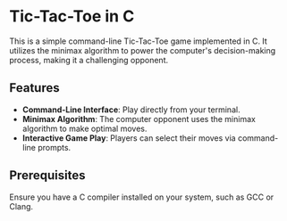 # Tic-Tac-Toe in C

This is a simple command-line Tic-Tac-Toe game implemented in C. It utilizes the minimax algorithm to power the computer's decision-making process, making it a challenging opponent.

## Features

- **Command-Line Interface**: Play directly from your terminal.
- **Minimax Algorithm**: The computer opponent uses the minimax algorithm to make optimal moves.
- **Interactive Game Play**: Players can select their moves via command-line prompts.

## Prerequisites

Ensure you have a C compiler installed on your system, such as GCC or Clang.
